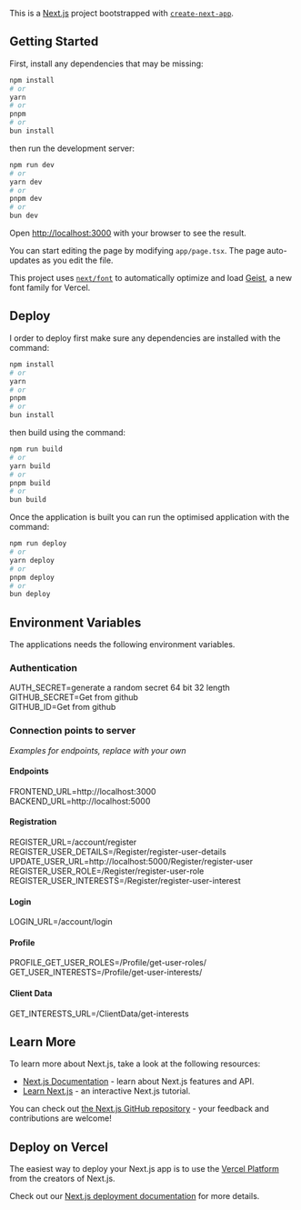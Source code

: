 This is a [Next.js](https://nextjs.org) project bootstrapped with [`create-next-app`](https://nextjs.org/docs/app/api-reference/cli/create-next-app).

## Getting Started

First, install any dependencies that may be missing:

```bash
npm install
# or
yarn
# or
pnpm
# or
bun install
```

then run the development server:

```bash
npm run dev
# or
yarn dev
# or
pnpm dev
# or
bun dev
```

Open [http://localhost:3000](http://localhost:3000) with your browser to see the result.

You can start editing the page by modifying `app/page.tsx`. The page auto-updates as you edit the file.

This project uses [`next/font`](https://nextjs.org/docs/app/building-your-application/optimizing/fonts) to automatically optimize and load [Geist](https://vercel.com/font), a new font family for Vercel.

## Deploy

I order to deploy first make sure any dependencies are installed with the command:

```bash
npm install
# or
yarn
# or
pnpm
# or
bun install
```

then build using the command:

```bash
npm run build
# or
yarn build
# or
pnpm build
# or
bun build
```

Once the application is built you can run the optimised application with the command:

```bash
npm run deploy
# or
yarn deploy
# or
pnpm deploy
# or
bun deploy
```

## Environment Variables

The applications needs the following environment variables.

### Authentication

AUTH_SECRET=generate a random secret 64 bit 32 length  
GITHUB_SECRET=Get from github  
GITHUB_ID=Get from github

### Connection points to server

_Examples for endpoints, replace with your own_

#### Endpoints

FRONTEND_URL=http://localhost:3000
BACKEND_URL=http://localhost:5000

#### Registration

REGISTER_URL=/account/register
REGISTER_USER_DETAILS=/Register/register-user-details
UPDATE_USER_URL=http://localhost:5000/Register/register-user
REGISTER_USER_ROLE=/Register/register-user-role
REGISTER_USER_INTERESTS=/Register/register-user-interest

#### Login

LOGIN_URL=/account/login

#### Profile

PROFILE_GET_USER_ROLES=/Profile/get-user-roles/
GET_USER_INTERESTS=/Profile/get-user-interests/

#### Client Data

GET_INTERESTS_URL=/ClientData/get-interests

## Learn More

To learn more about Next.js, take a look at the following resources:

- [Next.js Documentation](https://nextjs.org/docs) - learn about Next.js features and API.
- [Learn Next.js](https://nextjs.org/learn) - an interactive Next.js tutorial.

You can check out [the Next.js GitHub repository](https://github.com/vercel/next.js) - your feedback and contributions are welcome!

## Deploy on Vercel

The easiest way to deploy your Next.js app is to use the [Vercel Platform](https://vercel.com/new?utm_medium=default-template&filter=next.js&utm_source=create-next-app&utm_campaign=create-next-app-readme) from the creators of Next.js.

Check out our [Next.js deployment documentation](https://nextjs.org/docs/app/building-your-application/deploying) for more details.
